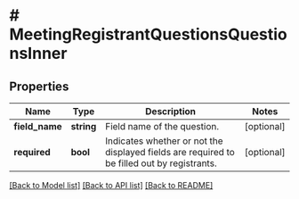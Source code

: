 # # MeetingRegistrantQuestionsQuestionsInner

## Properties

Name | Type | Description | Notes
------------ | ------------- | ------------- | -------------
**field_name** | **string** | Field name of the question. | [optional]
**required** | **bool** | Indicates whether or not the displayed fields are required to be filled out by registrants. | [optional]

[[Back to Model list]](../../README.md#models) [[Back to API list]](../../README.md#endpoints) [[Back to README]](../../README.md)
